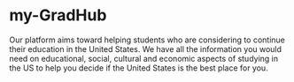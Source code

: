 # my-GradHub
Our platform aims toward helping students who are considering to continue their education in the United States. We have all the information you would need on educational, social, cultural and economic aspects of studying in the US to help you decide if the United States is the best place for you.
